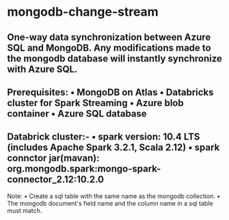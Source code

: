 # mongodb-change-stream
One-way data synchronization between Azure SQL and MongoDB. Any modifications made to the mongodb database will instantly synchronize with Azure SQL.
-------------------------------------------------------------------------------------------------------------------------------
Prerequisites:
•	MongoDB on Atlas
•	Databricks cluster for Spark Streaming
•	Azure blob container
•	Azure SQL database
-------------------------------------------------------------------------------------------------------------------------------
Databrick cluster:-
• spark version: 10.4 LTS (includes Apache Spark 3.2.1, Scala 2.12)
• spark connctor jar(mavan): org.mongodb.spark:mongo-spark-connector_2.12:10.2.0
-------------------------------------------------------------------------------------------------------------------------------
Note: 
• Create a sql table with the same name as the mongodb collection.
• The mongodb document's field name and the column name in a sql table must match.
